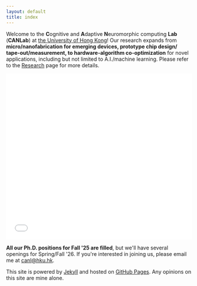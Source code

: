 ```yaml
---
layout: default
title: index
---
```


<!-- <div class="gravatar"></div> -->

<!-- <img src="/assets/pics/yampak.jpeg" width='100%'> -->

Welcome to the **C**ognitive and **A**daptive **N**euromorphic computing **Lab** (**CANLab**) at [the University of Hong Kong](https://www.hku.hk)! Our research expands from **micro/nanofabrication for emerging devices, prototype chip design/ tape-out/measurement, to hardware-algorithm co-optimization** for novel applications, including but not limited to A.I./machine learning. Please refer to the [Research](/research.html) page for more details.

<iframe class="slideshow-iframe" src="slides/home-pics.html"
style="width:100%; height: 450px"  frameborder="0" scrolling="no" onload="resizeIframe(this)"></iframe>

**All our Ph.D. positions for Fall '25 are filled**, but we'll have several openings for Spring/Fall '26. If you're interested in joining us, please email me at [canl@hku.hk](mailto:canl@hku.hk).


<!-- Within the **C**hips for 
**A**ccelerating
**N**euromorphic applications
Lab
(**CAN**) Lab,  -->



<!-- 

You can find me in a variety of places on the web:

<p class="social">
    <a href="mailto:canl@hku.hk" title="Email me"><i class="icon-gmail"></i></a>
    <a href="https://www.linkedin.com/in/can-li-b8705125/" title="Connect with me on LinkedIn"><i class="icon-linkedin-squared"></i></a>
    <a href="https://github.com/lican81" title="Fork me on GitHub"><i class="icon-github-circled"></i></a>
</p> -->


<p>This site is powered by <a href="http://jekyllrb.com/">Jekyll</a> and hosted on
<a href="https://pages.github.com/">GitHub Pages</a>. Any opinions on this site are mine alone.</p>
